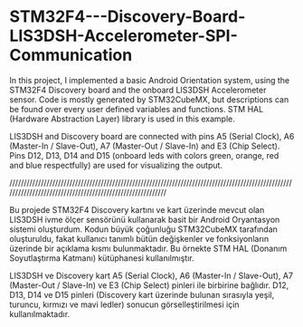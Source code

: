 # STM32F4---Discovery-Board-LIS3DSH-Accelerometer-SPI-Communication

In this project, I implemented a basic Android Orientation system, using the STM32F4 Discovery board and the onboard LIS3DSH Accelerometer sensor.
Code is mostly generated by STM32CubeMX, but descriptions can be found over every user defined variables and functions. STM HAL (Hardware Abstraction Layer)
library is used in this example. 

LIS3DSH and Discovery board are connected with pins A5 (Serial Clock), A6 (Master-In / Slave-Out), A7 (Master-Out / Slave-In) and E3 (Chip Select). Pins D12, D13, D14 and D15
(onboard leds with colors green, orange, red and blue respectfully) are used for visualizing the output.

//////////////////////////////////////////////////////////////////////////////////////////////////////////////////////////////////////////////////////////

Bu projede STM32F4 Discovery kartını ve kart üzerinde mevcut olan LIS3DSH ivme ölçer sensörünü kullanarak basit bir Android Oryantasyon sistemi oluşturdum.
Kodun büyük çoğunluğu STM32CubeMX tarafından oluşturuldu, fakat kullanıcı tanımlı bütün değişkenler ve fonksiyonların üzerinde bir açıklama kısmı bulunmaktadır.
Bu örnekte STM HAL (Donanım Soyutlaştırma Katmanı) kütüphanesi kullanılmıştır.

LIS3DSH ve Discovery kart A5 (Serial Clock), A6 (Master-In / Slave-Out), A7 (Master-Out / Slave-In) ve E3 (Chip Select) pinleri ile birbirine bağlıdır. 
D12, D13, D14 ve D15 pinleri (Discovery kart üzerinde bulunan sırasıyla yeşil, turuncu, kırmızı ve mavi ledler) sonucun görselleştirilmesi için kullanılmaktadır.

